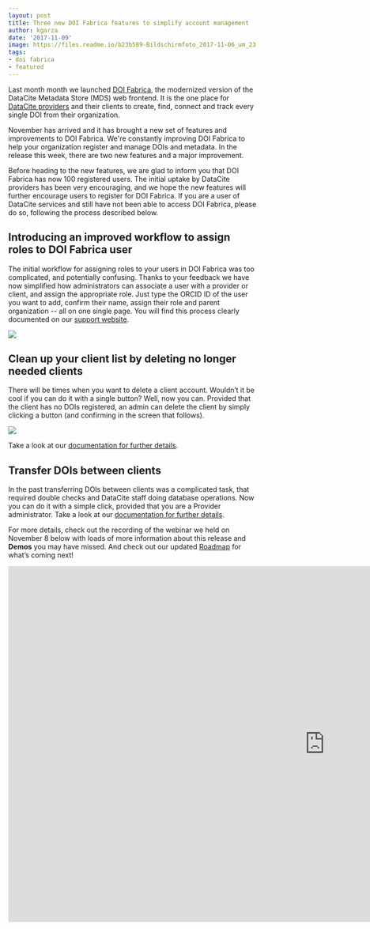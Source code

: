 ```yaml
---
layout: post
title: Three new DOI Fabrica features to simplify account management
author: kgarza
date: '2017-11-09'
image: https://files.readme.io/b23b589-Bildschirmfoto_2017-11-06_um_23.17.06.png
tags:
- doi fabrica
- featured
---
```


Last month month we launched [DOI Fabrica](https://blog.datacite.org/doi-fabrica/), the modernized version of the DataCite Metadata Store (MDS) web frontend. It is the one place for [DataCite providers](https://support.datacite.org/docs/datacite-doi-fabrica#section-what-is-the-difference-between-members-providers-and-clients) and their clients to create, find, connect and track every single DOI from their organization.

November has arrived and it has brought a new set of features and improvements to DOI Fabrica. We're constantly improving DOI Fabrica to help your organization register and manage DOIs and metadata. In the release this week, there are two new features and a major improvement.

Before heading to the new features, we are glad to inform you that DOI Fabrica has now 100 registered users. The initial uptake by DataCite providers has been very encouraging, and we hope the new features will further encourage users to register for DOI Fabrica. If you are a user of DataCite services and still have not been able to access DOI Fabrica, please do so, following the process described below.

## Introducing an improved workflow to assign roles to DOI Fabrica user

The initial workflow for assigning roles to your users in DOI Fabrica was too complicated, and potentially confusing. Thanks to your feedback we have now simplified how administrators can associate a user with a provider or client, and assign the appropriate role. Just type the ORCID ID of the user you want to add, confirm their name, assign their role and parent organization -- all on one single page. You will find this process clearly documented on our [support website](https://support.datacite.org/v1.1/docs/datacite-doi-fabrica#section-how-to-register-as-doi-fabrica-user).

![ ](https://files.readme.io/b23b589-Bildschirmfoto_2017-11-06_um_23.17.06.png)

## Clean up your client list by deleting no longer needed clients

There will be times when you want to delete a client account. Wouldn’t it be cool if you can do it with a single button? Well, now you can. Provided that the client has no DOIs registered, an admin can delete the client by simply clicking a button (and confirming in the screen that follows).

![ ](https://files.readme.io/f5cffb2-Provider_DeleteClient_Account.PNG)

Take a look at our [documentation for further details](https://support.datacite.org/v1.1/docs/datacite-doi-fabrica-for-providers#section-delete-client-account).

## Transfer DOIs between clients

In the past transferring DOIs between clients was a complicated task, that required double checks and DataCite staff doing database operations. Now you can do it with a simple click, provided that you are a Provider administrator. Take a look at our [documentation for further details](https://support.datacite.org/v1.1/docs/datacite-doi-fabrica-for-providers#section-transfer-one-dois-to-another-client).

For more details, check out the recording of the webinar we held on November 8 below with loads of more information about this release and **Demos** you may have missed. And check out our updated [Roadmap](https://www.datacite.org/roadmap.html) for what’s coming next!

<iframe width="1280" height="720" src="https://www.youtube.com/embed/U_E3rVTJGfg" frameborder="0" gesture="media" allowfullscreen></iframe>
